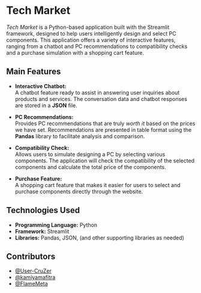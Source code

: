 # Tech Market

*Tech Market* is a Python-based application built with the Streamlit framework, designed to help users intelligently design and select PC components. This application offers a variety of interactive features, ranging from a chatbot and PC recommendations to compatibility checks and a purchase simulation with a shopping cart feature.

## Main Features

- **Interactive Chatbot:**  
  A chatbot feature ready to assist in answering user inquiries about products and services. The conversation data and chatbot responses are stored in a **JSON** file.

- **PC Recommendations:**  
  Provides PC recommendations that are truly *worth it* based on the prices we have set. Recommendations are presented in table format using the **Pandas** library to facilitate analysis and comparison.

- **Compatibility Check:**  
  Allows users to simulate designing a PC by selecting various components. The application will check the compatibility of the selected components and calculate the total price of the components.

- **Purchase Feature:**  
  A shopping cart feature that makes it easier for users to select and purchase components directly through the website.

## Technologies Used

- **Programming Language:** Python  
- **Framework:** Streamlit  
- **Libraries:** Pandas, JSON, (and other supporting libraries as needed)

## Contributors

- [@User-CruZer](https://github.com/User-CruZer)
- [@kamiyamafitra](https://github.com/kamiyamafitra?tab=overview&from=2025-02-01&to=2025-02-08)
- [@FlameMeta](https://github.com/FlameMeta)

